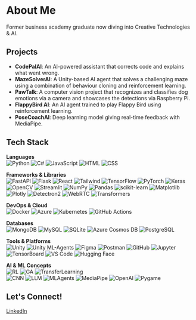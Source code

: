 # About Me
Former business academy graduate now diving into Creative Technologies & AI.

## Projects
- **CodePalAI**: An AI-powered assistant that corrects code and explains what went wrong.  
- **MazeSolverAI**: A Unity-based AI agent that solves a challenging maze using a combination of behaviour cloning and reinforcement learning.  
- **PawTalk**: A computer vision project that recognizes and classifies dog emotions via a camera and showcases the detections via Raspberry Pi.  
- **FlappyBird AI**: An AI agent trained to play Flappy Bird using reinforcement learning.
- **PoseCoachAI**: Deep learning model giving real-time feedback with MediaPipe.

## Tech Stack

**Languages**  
![Python][py] ![C#][cs] ![JavaScript][js] ![HTML][html] ![CSS][css]

**Frameworks & Libraries**  
![FastAPI][fa] ![Flask][fl] ![React][react] ![Tailwind][tailwind] ![TensorFlow][tf] ![PyTorch][pt] ![Keras][keras]
![OpenCV][cv] ![Streamlit][streamlit] ![NumPy][numpy] ![Pandas][pandas] ![scikit-learn][sklearn] ![Matplotlib][matplotlib]
![Plotly][plotly] ![Detectron2][detectron2] ![WebRTC][webrtc] ![Transformers][hf-transformers] 

**DevOps & Cloud**  
![Docker][dk] ![Azure][az] ![Kubernetes][k8s] ![GitHub Actions][gha]

**Databases**  
![MongoDB][mongo] ![MySQL][mysql] ![SQLite][sqlite] ![Azure Cosmos DB][cosmos] ![PostgreSQL][postgres]

**Tools & Platforms**  
![Unity][unity] ![Unity ML-Agents][mlagents_tool] ![Figma][figma] ![Postman][postman] ![GitHub][gh] ![Jupyter][jupyter] ![TensorBoard][tensorboard] ![VS Code][vscode] ![Hugging Face][hf]

**AI & ML Concepts**  
![RL](https://img.shields.io/badge/Reinforcement_Learning-blue?style=for-the-badge)  ![GA](https://img.shields.io/badge/Genetic_Algorithms-purple?style=for-the-badge)  ![TransferLearning](https://img.shields.io/badge/Transfer_Learning-orange?style=for-the-badge)  
![CNN](https://img.shields.io/badge/CNN-red?style=for-the-badge) ![LLM](https://img.shields.io/badge/LLM-black?style=for-the-badge)  ![MLAgents](https://img.shields.io/badge/ML--Agents-green?style=for-the-badge)  ![MediaPipe](https://img.shields.io/badge/MediaPipe-ff8800?style=for-the-badge)  ![OpenAI](https://img.shields.io/badge/OpenAI_API-005571?style=for-the-badge)  ![Pygame](https://img.shields.io/badge/Pygame-0a0a0a?style=for-the-badge)

## Let's Connect!
[LinkedIn](https://www.linkedin.com/in/juliane-farmer-7a4621351/)

[py]: https://img.shields.io/badge/python-3670A0?style=for-the-badge&logo=python  
[cs]: https://img.shields.io/badge/c%23-239120?style=for-the-badge&logo=csharp  
[js]: https://img.shields.io/badge/javascript-323330?style=for-the-badge&logo=javascript&logoColor=F7DF1E  
[html]: https://img.shields.io/badge/html5-e34c26?style=for-the-badge&logo=html5&logoColor=white  
[css]: https://img.shields.io/badge/css3-1572B6?style=for-the-badge&logo=css3&logoColor=white  
[fa]: https://img.shields.io/badge/FastAPI-005571?style=for-the-badge&logo=fastapi  
[fl]: https://img.shields.io/badge/flask-000?style=for-the-badge&logo=flask&logoColor=white  
[tf]: https://img.shields.io/badge/TensorFlow-FF6F00?style=for-the-badge&logo=TensorFlow  
[pt]: https://img.shields.io/badge/PyTorch-EE4C2C?style=for-the-badge&logo=PyTorch  
[cv]: https://img.shields.io/badge/OpenCV-white?style=for-the-badge&logo=opencv&logoColor=white  
[keras]: https://img.shields.io/badge/Keras-D00000?style=for-the-badge&logo=Keras&logoColor=white  
[dk]: https://img.shields.io/badge/docker-0db7ed?style=for-the-badge&logo=docker&logoColor=white  
[az]: https://img.shields.io/badge/azure-0072C6?style=for-the-badge&logo=microsoftazure&logoColor=white  
[k8s]: https://img.shields.io/badge/kubernetes-326ce5?style=for-the-badge&logo=kubernetes&logoColor=white  
[mongo]: https://img.shields.io/badge/MongoDB-4ea94b?style=for-the-badge&logo=mongodb&logoColor=white  
[mysql]: https://img.shields.io/badge/mysql-4479A1?style=for-the-badge&logo=mysql&logoColor=white  
[sqlite]: https://img.shields.io/badge/sqlite-07405e?style=for-the-badge&logo=sqlite&logoColor=white  
[unity]: https://img.shields.io/badge/unity-000000?style=for-the-badge&logo=unity&logoColor=white  
[figma]: https://img.shields.io/badge/figma-F24E1E?style=for-the-badge&logo=figma&logoColor=white  
[postman]: https://img.shields.io/badge/Postman-FF6C37?style=for-the-badge&logo=postman&logoColor=white  
[tailwind]: https://img.shields.io/badge/tailwindcss-38B2AC?style=for-the-badge&logo=tailwind-css&logoColor=white  
[gh]: https://img.shields.io/badge/github-181717?style=for-the-badge&logo=github&logoColor=white  
[react]: https://img.shields.io/badge/react-20232a?style=for-the-badge&logo=react&logoColor=61DAFB    
[streamlit]: https://img.shields.io/badge/Streamlit-FF4B4B?style=for-the-badge&logo=streamlit&logoColor=white

[numpy]: https://img.shields.io/badge/NumPy-013243?style=for-the-badge&logo=numpy&logoColor=white
[pandas]: https://img.shields.io/badge/Pandas-150458?style=for-the-badge&logo=pandas&logoColor=white
[sklearn]: https://img.shields.io/badge/scikit--learn-F7931E?style=for-the-badge&logo=scikitlearn&logoColor=white
[matplotlib]: https://img.shields.io/badge/Matplotlib-11557C?style=for-the-badge
[plotly]: https://img.shields.io/badge/Plotly-3F4F75?style=for-the-badge&logo=plotly&logoColor=white
[detectron2]: https://img.shields.io/badge/Detectron2-000000?style=for-the-badge
[webrtc]: https://img.shields.io/badge/WebRTC-333333?style=for-the-badge&logo=webrtc&logoColor=white

[gha]: https://img.shields.io/badge/GitHub_Actions-2671E5?style=for-the-badge&logo=githubactions&logoColor=white

[postgres]: https://img.shields.io/badge/PostgreSQL-4169E1?style=for-the-badge&logo=postgresql&logoColor=white
[cosmos]: https://img.shields.io/badge/Azure_Cosmos_DB-0F6CBD?style=for-the-badge&logo=microsoftazure&logoColor=white

[jupyter]: https://img.shields.io/badge/Jupyter-F37626?style=for-the-badge&logo=jupyter&logoColor=white
[tensorboard]: https://img.shields.io/badge/TensorBoard-FF6F00?style=for-the-badge&logo=tensorflow&logoColor=white
[vscode]: https://img.shields.io/badge/VS_Code-007ACC?style=for-the-badge&logo=visualstudiocode&logoColor=white
[mlagents_tool]: https://img.shields.io/badge/Unity_ML--Agents-000000?style=for-the-badge&logo=unity

[hf-transformers]: https://img.shields.io/badge/Transformers-FFD21E?style=for-the-badge&logo=huggingface&logoColor=000
[hf]: https://img.shields.io/badge/Hugging_Face-FFD21E?style=for-the-badge&logo=huggingface&logoColor=000


